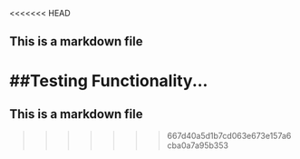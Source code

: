 <<<<<<< HEAD
## This is a markdown file

##Testing Functionality...
=======
## This is a markdown file
>>>>>>> 667d40a5d1b7cd063e673e157a6cba0a7a95b353
